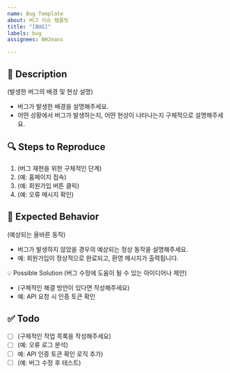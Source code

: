 ```yaml
---
name: Bug Template
about: 버그 이슈 템플릿
title: "[BUG]"
labels: bug
assignees: NHJeans

---
```


## 🐞 Description
(발생한 버그의 배경 및 현상 설명)
- 버그가 발생한 배경을 설명해주세요.
- 어떤 상황에서 버그가 발생하는지, 어떤 현상이 나타나는지 구체적으로 설명해주세요.


## 🔍 Steps to Reproduce
1. (버그 재현을 위한 구체적인 단계)
2. (예: 홈페이지 접속)
3. (예: 회원가입 버튼 클릭)
4. (예: 오류 메시지 확인)


## 📝 Expected Behavior
(예상되는 올바른 동작)

- 버그가 발생하지 않았을 경우의 예상되는 정상 동작을 설명해주세요.
- 예: 회원가입이 정상적으로 완료되고, 환영 메시지가 출력됩니다.


💡 Possible Solution
(버그 수정에 도움이 될 수 있는 아이디어나 제안)
- (구체적인 해결 방안이 있다면 작성해주세요)
- 예: API 요청 시 인증 토큰 확인

## ✅ Todo

 - [ ] (구체적인 작업 목록을 작성해주세요)
 - [ ] (예: 오류 로그 분석)
 - [ ] 예: API 인증 토큰 확인 로직 추가)
 - [ ] (예: 버그 수정 후 테스트)
